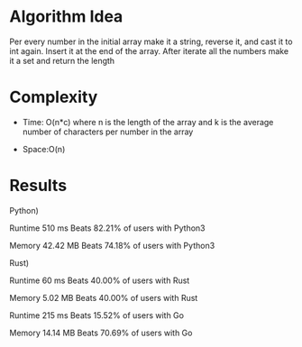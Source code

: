 # Algorithm Idea

Per every number in the initial array make it a string, reverse it, and cast it to int again. Insert it at the end of the array. After iterate all the numbers make it a set and return the length


# Complexity

- Time: O(n*c) where n is the length of the array and k is the average number of characters per number in the array

- Space:O(n)

# Results

Python)

Runtime
510
ms
Beats
82.21%
of users with Python3

Memory
42.42
MB
Beats
74.18%
of users with Python3

Rust)

Runtime
60
ms
Beats
40.00%
of users with Rust

Memory
5.02
MB
Beats
40.00%
of users with Rust

Runtime
215
ms
Beats
15.52%
of users with Go

Memory
14.14
MB
Beats
70.69%
of users with Go